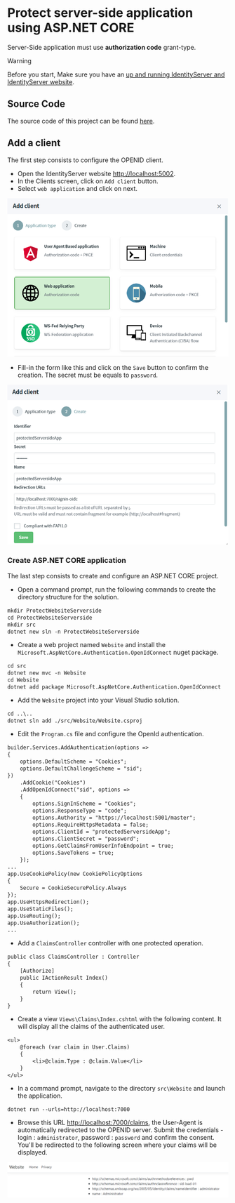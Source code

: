 # Protect server-side application using ASP.NET CORE

Server-Side application must use **authorization code** grant-type.

> [!WARNING]
> Before you start, Make sure you have an [up and running IdentityServer and IdentityServer website](/documentation/gettingstarted/index.html).

## Source Code

The source code of this project can be found [here](https://github.com/simpleidserver/SimpleIdServer/tree/master/samples/ProtectWebsiteServerside).

## Add a client

The first step consists to configure the OPENID client.

* Open the IdentityServer website [http://localhost:5002](http://localhost:5002).
* In the Clients screen, click on `Add client` button.
* Select `web application` and click on next.

![Choose client](images/protectserversideapp-1.png)

* Fill-in the form like this and click on the `Save` button to confirm the creation. The secret must be equals to `password`.

![Confirm](images/protectserversideapp-2.png)


### Create ASP.NET CORE application

The last step consists to create and configure an ASP.NET CORE project.

* Open a command prompt, run the following commands to create the directory structure for the solution.

```
mkdir ProtectWebsiteServerside
cd ProtectWebsiteServerside
mkdir src
dotnet new sln -n ProtectWebsiteServerside
```

* Create a web project named `Website` and install the `Microsoft.AspNetCore.Authentication.OpenIdConnect` nuget package.

```
cd src
dotnet new mvc -n Website
cd Website
dotnet add package Microsoft.AspNetCore.Authentication.OpenIdConnect
```

* Add the `Website` project into your Visual Studio solution.

```
cd ..\..
dotnet sln add ./src/Website/Website.csproj
```

* Edit the `Program.cs` file and configure the OpenId authentication. 

```
builder.Services.AddAuthentication(options =>
{
    options.DefaultScheme = "Cookies";
    options.DefaultChallengeScheme = "sid";
})
    .AddCookie("Cookies")
    .AddOpenIdConnect("sid", options =>
    {
        options.SignInScheme = "Cookies";
        options.ResponseType = "code";
        options.Authority = "https://localhost:5001/master";
        options.RequireHttpsMetadata = false;
        options.ClientId = "protectedServersideApp";
        options.ClientSecret = "password";
        options.GetClaimsFromUserInfoEndpoint = true;
        options.SaveTokens = true;
    });
...
app.UseCookiePolicy(new CookiePolicyOptions
{
    Secure = CookieSecurePolicy.Always
});
app.UseHttpsRedirection();
app.UseStaticFiles();
app.UseRouting();
app.UseAuthorization();
...
```

* Add a `ClaimsController` controller with one protected operation.

```
public class ClaimsController : Controller
{
    [Authorize]
    public IActionResult Index()
    {
        return View();
    }
}
```

* Create a view `Views\Claims\Index.cshtml` with the following content. It will display all the claims of the authenticated user.

```
<ul>
    @foreach (var claim in User.Claims)
    {
        <li>@claim.Type : @claim.Value</li>
    }
</ul>
```

* In a command prompt, navigate to the directory `src\Website` and launch the application.

```
dotnet run --urls=http://localhost:7000
```

* Browse this URL [http://localhost:7000/claims](http://localhost:7000/claims), the User-Agent is automatically redirected to the OPENID server. 
  Submit the credentials - login : `administrator`, password : `password` and confirm the consent. You'll be redirected to the following screen where your claims will be displayed.

![Claims](images/protectserversideapp-3.png)